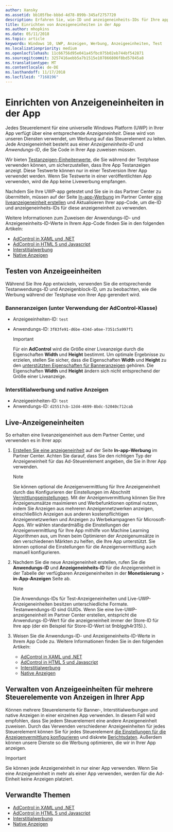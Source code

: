 ```yaml
---
author: Xansky
ms.assetid: bb105fbe-bbbd-4d78-899b-345af2757720
description: Erfahren Sie, wie-ID und anzeigeneinheits-IDs für Ihre app aus dem Partner Center hinzufügen, bevor Sie Ihre app an den Store übermitteln.
title: Einrichten von Anzeigeneinheiten in der App
ms.author: mhopkins
ms.date: 05/11/2018
ms.topic: article
keywords: Windows 10, UWP, Anzeigen, Werbung, Anzeigeeinheiten, Test
ms.localizationpriority: medium
ms.openlocfilehash: 11c66756d95e041a45fbc075b02eb744bf542871
ms.sourcegitcommit: 3257416aebb5a7b1515e107866806f8bd57845a8
ms.translationtype: MT
ms.contentlocale: de-DE
ms.lasthandoff: 11/17/2018
ms.locfileid: "7168196"
---
```

# <a name="set-up-ad-units-in-your-app"></a>Einrichten von Anzeigeneinheiten in der App

Jedes Steuerelement für eine universelle Windows Platform (UWP) in Ihrer App verfügt über eine entsprechende *Anzeigeneinheit*. Diese wird von unseren Diensten verwendet, um Werbung auf das Steuerelement zu leiten. Jede Anzeigeneinheit besteht aus einer *Anzeigeneinheits-ID* und *Anwendungs-ID*, die Sie Code in Ihrer App zuweisen müssen.

Wir bieten [Testanzeigen-Einheitenwerte](#test-ad-units), die Sie während der Testphase verwenden können, um sicherzustellen, dass Ihre App Testanzeigen anzeigt. Diese Testwerte können nur in einer Testversion Ihrer App verwendet werden. Wenn Sie Testwerte in einer veröffentlichten App verwenden, wird die App keine Livewerbung empfangen.

Nachdem Sie Ihre UWP-app getestet und Sie sie in das Partner Center zu übermitteln, müssen auf der Seite [In-app-Werbung](../publish/in-app-ads.md) im Partner Center [eine liveanzeigeneinheit erstellen](#live-ad-units) und Aktualisieren Ihrer app-Code, um die-ID und anzeigeneinheits-IDs für diese anzeigeneinheit zu verwenden.

Weitere Informationen zum Zuweisen der Anwendungs-ID- und Anzeigeneinheits-ID-Werte in Ihrem App-Code finden Sie in den folgenden Artikeln:
* [AdControl in XAML und .NET](adcontrol-in-xaml-and--net.md)
* [AdControl in HTML 5 und Javascript](adcontrol-in-html-5-and-javascript.md)
* [Interstitialwerbung](../monetize/interstitial-ads.md)
* [Native Anzeigen](../monetize/native-ads.md)

<span id="test-ad-units" />

## <a name="test-ad-units"></a>Testen von Anzeigeeinheiten

Während Sie Ihre App entwickeln, verwenden Sie die entsprechende Testanwendungs-ID und Anzeigenblock-ID, um zu beobachten, wie die Werbung während der Testphase von Ihrer App gerendert wird.

### <a name="banner-ads-using-the-adcontrol-class"></a>Banneranzeigen (unter Verwendung der AdControl-Klasse)

* Anzeigeeinheiten-ID: ```test```
* Anwendungs-ID:  ```3f83fe91-d6be-434d-a0ae-7351c5a997f1```

    > [!IMPORTANT]
    > Für ein **AdControl** wird die Größe einer Liveanzeige durch die Eigenschaften **Width** und **Height** bestimmt. Um optimale Ergebnisse zu erzielen, stellen Sie sicher, dass die Eigenschaften **Width** und **Height** zu den [unterstützten Eigenschaften für Banneranzeigen](supported-ad-sizes-for-banner-ads.md) gehören. Die Eigenschaften **Width** und **Height** ändern sich nicht entsprechend der Größe einer Liveanzeige.

### <a name="interstitial-ads-and-native-ads"></a>Interstitialwerbung und native Anzeigen

* Anzeigeeinheiten-ID: ```test```
* Anwendungs-ID:  ```d25517cb-12d4-4699-8bdc-52040c712cab```

<span id="live-ad-units" />

## <a name="live-ad-units"></a>Live-Anzeigeneinheiten

So erhalten eine liveanzeigeneinheit aus dem Partner Center, und verwenden es in Ihrer app:

1.  [Erstellen Sie eine anzeigeneinheit](../publish/in-app-ads.md#create-ad-unit) auf der Seite **In-app-Werbung** im Partner Center. Achten Sie darauf, dass Sie den richtigen Typ der Anzeigeneinheit für das Ad-Steuerelement angeben, die Sie in Ihrer App verwenden.
    > [!NOTE]
    > Sie können optional die Anzeigenvermittlung für Ihre Anzeigeneinheit durch das Konfigurieren der Einstellungen im Abschnitt [Vermittlungseinstellungen](../publish/in-app-ads.md#mediation). Mit der Anzeigenvermittlung können Sie Ihre Anzeigenumsätze maximieren und Werbefunktionen optimal nutzen, indem Sie Anzeigen aus mehreren Anzeigennetzwerken anzeigen, einschließlich Anzeigen aus anderen kostenpflichtigen Anzeigennetzwerken und Anzeigen zu Werbekampagnen für Microsoft-Apps. Wir wählen standardmäßig die Einstellungen der Anzeigenvermittlung für Ihre App mithilfe von Machine Learning Algorithmen aus, um Ihnen beim Optimieren der Anzeigenumsätze in den verschiedenen Märkten zu helfen, die Ihre App unterstützt. Sie können optional die Einstellungen für die Anzeigenvermittlung auch manuell konfigurieren.

2.  Nachdem Sie die neue Anzeigeneinheit erstellen, rufen Sie die **Anwendungs-ID** und **Anzeigeneinheits-ID** für die Anzeigeneinheit in der Tabelle der verfügbaren Anzeigeneinheiten in der **Monetisierung** &gt; **in-App-Anzeigen** Seite ab.
    > [!NOTE]
    > Die Anwendungs-IDs für Test-Anzeigeneinheiten und Live-UWP-Anzeigeneinheiten besitzen unterschiedliche Formate. Testanwendungs-ID sind GUIDs. Wenn Sie eine live-UWP-anzeigeneinheit im Partner Center erstellen, entspricht die Anwendungs-ID-Wert für die anzeigeneinheit immer der Store-ID für Ihre app (der ein Beispiel für Store-ID-Wert ist 9nblggh4r315).).

3.  Weisen Sie die Anwendungs-ID- und Anzeigeneinheits-ID-Werte in Ihrem App Code zu. Weitere Informationen finden Sie in den folgenden Artikeln:
    * [AdControl in XAML und .NET](adcontrol-in-xaml-and--net.md)
    * [AdControl in HTML 5 und Javascript](adcontrol-in-html-5-and-javascript.md)
    * [Interstitialwerbung](../monetize/interstitial-ads.md)
    * [Native Anzeigen](../monetize/native-ads.md)

<span id="manage" />

## <a name="manage-ad-units-for-multiple-ad-controls-in-your-app"></a>Verwalten von Anzeigeeinheiten für mehrere Steuerelemente von Anzeigen in Ihrer App

Können mehrere Steuerelemente für Banner-, Interstitialwerbungen und native Anzeigen in einer einzelnen App verwenden. In diesem Fall wird empfohlen, dass Sie jedem Steuerelement eine andere Anzeigeneinheit zuweisen. Durch das Verwenden verschiedener Anzeigeeinheiten für jedes Steuerelement können Sie für jedes Steuerelement [die Einstellungen für die Anzeigenvermittlung konfigurieren](../publish/in-app-ads.md#mediation) und diskrete [Berichtsdaten](../publish/advertising-performance-report.md). Außerdem können unsere Dienste so die Werbung optimieren, die wir in Ihrer App anzeigen.

> [!IMPORTANT]
> Sie können jede Anzeigeneinheit in nur einer App verwenden. Wenn Sie eine Anzeigeneinheit in mehr als einer App verwenden, werden für die Ad-Einheit keine Anzeigen platziert.

## <a name="related-topics"></a>Verwandte Themen

* [AdControl in XAML und .NET](adcontrol-in-xaml-and--net.md)
* [AdControl in HTML 5 und Javascript](adcontrol-in-html-5-and-javascript.md)
* [Interstitialwerbung](interstitial-ads.md)
* [Native Anzeigen](native-ads.md)


 

 
